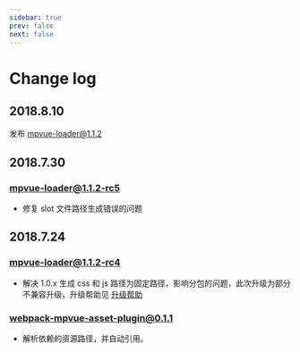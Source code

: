 ```yaml
---
sidebar: true
prev: false
next: false
---
```


<script src="../assets/cat.js"></script>
# Change log

## 2018.8.10

发布 mpvue-loader@1.1.2

## 2018.7.30

### mpvue-loader@1.1.2-rc5

* 修复 slot 文件路径生成错误的问题

## 2018.7.24

### mpvue-loader@1.1.2-rc4

* 解决 1.0.x 生成 css 和 js 路径为固定路径，影响分包的问题，此次升级为部分不兼容升级，升级帮助见 [升级帮助](./2018.7.24.md)

### webpack-mpvue-asset-plugin@0.1.1

* 解析依赖的资源路径，并自动引用。